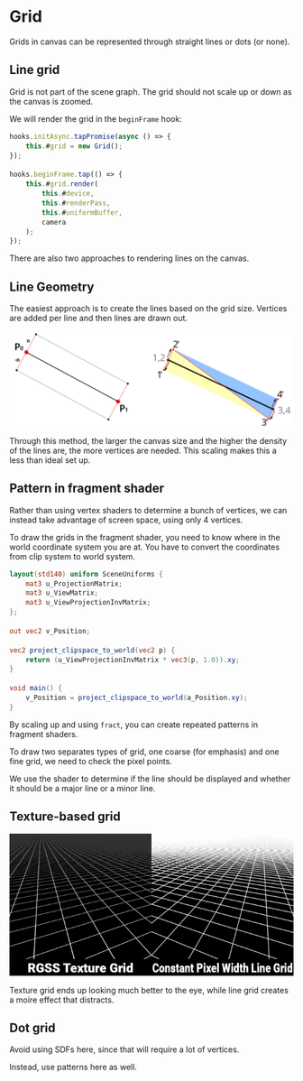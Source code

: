 # Grid

Grids in canvas can be represented through straight lines or dots (or none).

## Line grid

Grid is not part of the scene graph. The grid should not scale up or down as the canvas is zoomed.

We will render the grid in the `beginFrame` hook:

```js
hooks.initAsync.tapPromise(async () => {
    this.#grid = new Grid();
});

hooks.beginFrame.tap(() => {
    this.#grid.render(
        this.#device,
        this.#renderPass,
        this.#uniformBuffer,
        camera
    );
});
```

There are also two approaches to rendering lines on the canvas.

## Line Geometry

The easiest approach is to create the lines based on the grid size. Vertices are added per line and then lines are drawn out.

![How to draw lines through geometry](v2-afa28c8cf89369a162816f21b7f53314_1440w.png)

Through this method, the larger the canvas size and the higher the density of the lines are, the more vertices are needed. This scaling makes this a less than ideal set up.

## Pattern in fragment shader

Rather than using vertex shaders to determine a bunch of vertices, we can instead take advantage of screen space, using only 4 vertices.

To draw the grids in the fragment shader, you need to know where in the world coordinate system you are at. You have to convert the coordinates from clip system to world system.

```glsl
layout(std140) uniform SceneUniforms {
    mat3 u_ProjectionMatrix;
    mat3 u_ViewMatrix;
    mat3 u_ViewProjectionInvMatrix;
};

out vec2 v_Position;

vec2 project_clipspace_to_world(vec2 p) {
    return (u_ViewProjectionInvMatrix * vec3(p, 1.0)).xy;
}

void main() {
    v_Position = project_clipspace_to_world(a_Position.xy);
}
```

By scaling up and using `fract`, you can create repeated patterns in fragment shaders.

To draw two separates types of grid, one coarse (for emphasis) and one fine grid, we need to check the pixel points.

We use the shader to determine if the line should be displayed and whether it should be a major line or a minor line.

## Texture-based grid

![alt text](1_P4a5_Z1u5WXOQWpVglPb2g.webp)

Texture grid ends up looking much better to the eye, while line grid creates a moire effect that distracts.

## Dot grid

Avoid using SDFs here, since that will require a lot of vertices.

Instead, use patterns here as well.
